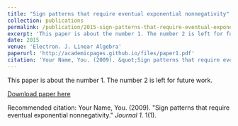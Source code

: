 ```yaml
---
title: "Sign patterns that require eventual exponential nonnegativity"
collection: publications
permalink: /publication/2015-sign-patterns-that-require-eventual-exponential-nonnegativity
excerpt: 'This paper is about the number 1. The number 2 is left for future work.'
date: 2015
venue: 'Electron. J. Linear Algebra'
paperurl: 'http://academicpages.github.io/files/paper1.pdf'
citation: 'Your Name, You. (2009). &quot;Sign patterns that require eventual exponential nonnegativity.&quot; <i>Journal 1</i>. 1(1).'
---
```

This paper is about the number 1. The number 2 is left for future work.

[Download paper here](http://academicpages.github.io/files/paper1.pdf)

Recommended citation: Your Name, You. (2009). "Sign patterns that require eventual exponential nonnegativity." <i>Journal 1</i>. 1(1).